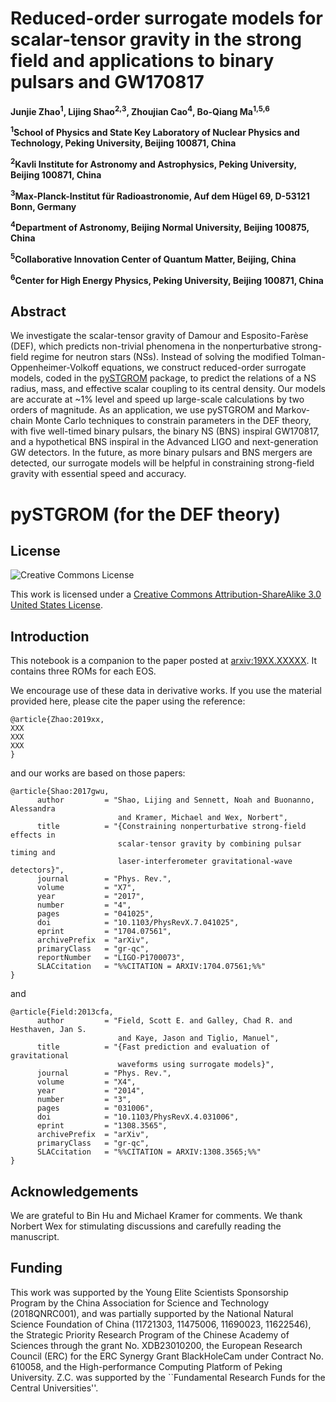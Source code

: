 # Reduced-order surrogate models for scalar-tensor gravity in the strong field and applications to binary pulsars and GW170817

**Junjie Zhao<sup>1</sup>, Lijing Shao<sup>2,3</sup>, Zhoujian Cao<sup>4</sup>, Bo-Qiang Ma<sup>1,5,6</sup>**

**<sup>1</sup>School of Physics and State Key Laboratory of Nuclear Physics and Technology, Peking University, Beijing 100871, China**

**<sup>2</sup>Kavli Institute for Astronomy and Astrophysics, Peking University, Beijing 100871, China**

**<sup>3</sup>Max-Planck-Institut für Radioastronomie, Auf dem Hügel 69, D-53121 Bonn, Germany**

**<sup>4</sup>Department of Astronomy, Beijing Normal University, Beijing 100875, China**

**<sup>5</sup>Collaborative Innovation Center of Quantum Matter, Beijing, China**

**<sup>6</sup>Center for High Energy Physics, Peking University, Beijing 100871, China**

## Abstract
We investigate the scalar-tensor gravity of Damour and Esposito-Farèse (DEF),
which predicts non-trivial phenomena in the nonperturbative strong-field regime
for neutron stars (NSs). Instead of solving the modified
Tolman-Oppenheimer-Volkoff equations, we construct reduced-order surrogate
models, coded in the [pySTGROM](https://github.com/BenjaminDbb/pySTGROM#pystgrom-for-the-def-theory) package, to predict the relations of a NS
radius, mass, and effective scalar coupling to its central density. Our models
are accurate at ~1% level and speed up large-scale calculations by two
orders of magnitude. As an application, we use pySTGROM and Markov-chain
Monte Carlo techniques to constrain parameters in the DEF theory, with five
well-timed binary pulsars, the binary NS (BNS) inspiral GW170817, and a
hypothetical BNS inspiral in the Advanced LIGO and next-generation GW detectors.
In the future, as more binary pulsars and BNS mergers are detected, our
surrogate models will be helpful in constraining strong-field gravity with
essential speed and accuracy.

# pySTGROM (for the DEF theory)

## License

![Creative Commons License](https://i.creativecommons.org/l/by-sa/3.0/us/88x31.png "Creative Commons License")

This work is licensed under a [Creative Commons Attribution-ShareAlike 3.0 United States License](http://creativecommons.org/licenses/by-sa/3.0/us/).

## Introduction

This notebook is a companion to the paper posted at [arxiv:19XX.XXXXX](https://arxiv.org/abs/19XX.XXXXX). It contains three ROMs for each EOS. 

We encourage use of these data in derivative works. If you use the material provided here, please cite the paper using the reference:
```
@article{Zhao:2019xx,
XXX
XXX
XXX
}
```
and our works are based on those papers:
```
@article{Shao:2017gwu,
      author         = "Shao, Lijing and Sennett, Noah and Buonanno, Alessandra
                        and Kramer, Michael and Wex, Norbert",
      title          = "{Constraining nonperturbative strong-field effects in
                        scalar-tensor gravity by combining pulsar timing and
                        laser-interferometer gravitational-wave detectors}",
      journal        = "Phys. Rev.",
      volume         = "X7",
      year           = "2017",
      number         = "4",
      pages          = "041025",
      doi            = "10.1103/PhysRevX.7.041025",
      eprint         = "1704.07561",
      archivePrefix  = "arXiv",
      primaryClass   = "gr-qc",
      reportNumber   = "LIGO-P1700073",
      SLACcitation   = "%%CITATION = ARXIV:1704.07561;%%"
}
```
and
```
@article{Field:2013cfa,
      author         = "Field, Scott E. and Galley, Chad R. and Hesthaven, Jan S.
                        and Kaye, Jason and Tiglio, Manuel",
      title          = "{Fast prediction and evaluation of gravitational
                        waveforms using surrogate models}",
      journal        = "Phys. Rev.",
      volume         = "X4",
      year           = "2014",
      number         = "3",
      pages          = "031006",
      doi            = "10.1103/PhysRevX.4.031006",
      eprint         = "1308.3565",
      archivePrefix  = "arXiv",
      primaryClass   = "gr-qc",
      SLACcitation   = "%%CITATION = ARXIV:1308.3565;%%"
}
```
## Acknowledgements
We are grateful to Bin Hu and Michael Kramer for comments.  We thank Norbert Wex
for stimulating discussions and carefully reading the manuscript.  

## Funding
This work was
supported by the Young Elite Scientists Sponsorship Program by the China
Association for Science and Technology (2018QNRC001), and was partially
supported by the National Natural Science Foundation of China (11721303,
11475006, 11690023, 11622546), the Strategic Priority Research Program of the
Chinese Academy of Sciences through the grant No. XDB23010200, the European
Research Council (ERC) for the ERC Synergy Grant BlackHoleCam under Contract No.
610058, and the High-performance Computing Platform of Peking University.  Z.C.
was supported by the ``Fundamental Research Funds for the Central
Universities''.
